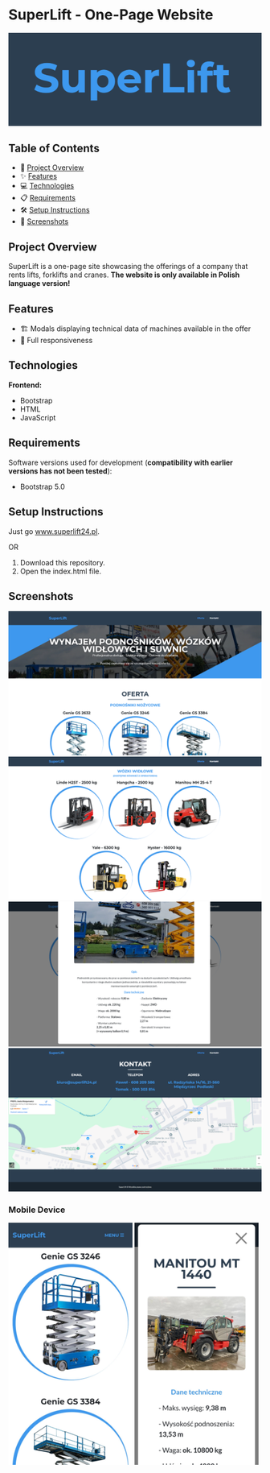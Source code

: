 # SuperLift - One-Page Website

<div align="center">
  <img src="./ss/logo.png"/>
</div>

## Table of Contents
- 🚀 [Project Overview](#project-overview)
- ✨ [Features](#features)
- 💻 [Technologies](#technologies)
- 📋 [Requirements](#requirements)
- 🛠️ [Setup Instructions](#setup-instructions)
- 📸 [Screenshots](#screenshots)

## Project Overview

SuperLift is a one-page site showcasing the offerings of a company that rents lifts, forklifts and cranes. **The website is only available in Polish language version!**

## Features

- 🏗️ Modals displaying technical data of machines available in the offer
- 📱 Full responsiveness

## Technologies

**Frontend:**
- Bootstrap
- HTML
- JavaScript

## Requirements
Software versions used for development (**compatibility with earlier versions has not been tested**):
- Bootstrap 5.0

## Setup Instructions

Just go www.superlift24.pl.

OR

1. Download this repository.
2. Open the index.html file.

## Screenshots

<div align="center">
  <img src="./ss/ss1.png"/>
  <img src="./ss/ss2.png"/>
  <img src="./ss/ss3.png"/>
  <img src="./ss/ss4.png"/>
</div>

### Mobile Device

<img src="./ss/ss5.jpg" width="49%"/> <img src="./ss/ss6.jpg" width="49%"/>
